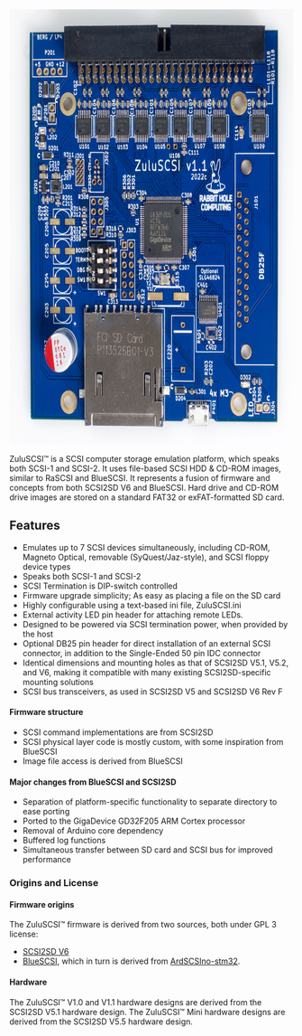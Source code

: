 <img src="assets/img/ZuluSCSI-V1.1-Rev2022d-TopDown-FullSize.jpg" alt="ZuluSCSI V1.1 PCB" width="733" height="770">


ZuluSCSI™ is a SCSI computer storage emulation platform, which speaks both SCSI-1 and SCSI-2. It uses file-based SCSI HDD & CD-ROM images, similar to RaSCSI and BlueSCSI. It represents a fusion of firmware and concepts from both SCSI2SD V6 and BlueSCSI. Hard drive and CD-ROM drive images are stored on a standard FAT32 or exFAT-formatted SD card.

## Features

* Emulates up to 7 SCSI devices simultaneously, including CD-ROM, Magneto Optical, removable (SyQuest/Jaz-style), and SCSI floppy device types
* Speaks both SCSI-1 and SCSI-2
* SCSI Termination is DIP-switch controlled
* Firmware upgrade simplicity; As easy as placing a file on the SD card
* Highly configurable using a text-based ini file, ZuluSCSI.ini
* External activity LED pin header for attaching remote LEDs.
* Designed to be powered via SCSI termination power, when provided by the host
* Optional DB25 pin header for direct installation of an external SCSI connector, in addition to the Single-Ended 50 pin IDC connector
* Identical dimensions and mounting holes as that of SCSI2SD V5.1, V5.2, and V6, making it compatible with many existing SCSI2SD-specific mounting solutions
* SCSI bus transceivers, as used in SCSI2SD V5 and SCSI2SD V6 Rev F

#### Firmware structure

* SCSI command implementations are from SCSI2SD
* SCSI physical layer code is mostly custom, with some inspiration from BlueSCSI
* Image file access is derived from BlueSCSI

#### Major changes from BlueSCSI and SCSI2SD

* Separation of platform-specific functionality to separate directory to ease porting
* Ported to the GigaDevice GD32F205 ARM Cortex processor
* Removal of Arduino core dependency
* Buffered log functions
* Simultaneous transfer between SD card and SCSI bus for improved performance

### Origins and License

#### Firmware origins

The ZuluSCSI™ firmware is derived from two sources, both under GPL 3 license:

* [SCSI2SD V6](http://www.codesrc.com/gitweb/index.cgi?p=SCSI2SD-V6.git;a=summary)
* [BlueSCSI](https://github.com/erichelgeson/BlueSCSI), which in turn is derived from [ArdSCSIno-stm32](https://github.com/ztto/ArdSCSino-stm32).

#### Hardware 
The ZuluSCSI™ V1.0 and V1.1 hardware designs are derived from the SCSI2SD V5.1 hardware design.
The ZuluSCSI™ Mini hardware designs are derived from the SCSI2SD V5.5 hardware design.
